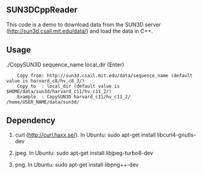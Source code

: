 ## SUN3DCppReader

This code is a demo to download data from the SUN3D server (http://sun3d.csail.mit.edu/data/) and load the data in C++. 
## Usage

./CopySUN3D sequence_name local_dir (Enter)
```
	Copy from: http://sun3d.csail.mit.edu/data/sequence_name (default value is harvard_c8/hv_c8_3/)
	Copy to  : local_dir (default value is  $HOME/data/sun3d/harvard_c11/hv_c11_2/)
	Example  : CopySUN3D harvard_c11/hv_c11_2/ /home/USER_NAME/data/sun3d/
```

## Dependency

1. curl (http://curl.haxx.se/). In Ubuntu: sudo apt-get install libcurl4-gnutls-dev

2. jpeg. In Ubuntu: sudo apt-get install libjpeg-turbo8-dev

3. png. In Ubuntu: sudo apt-get install libpng++-dev



